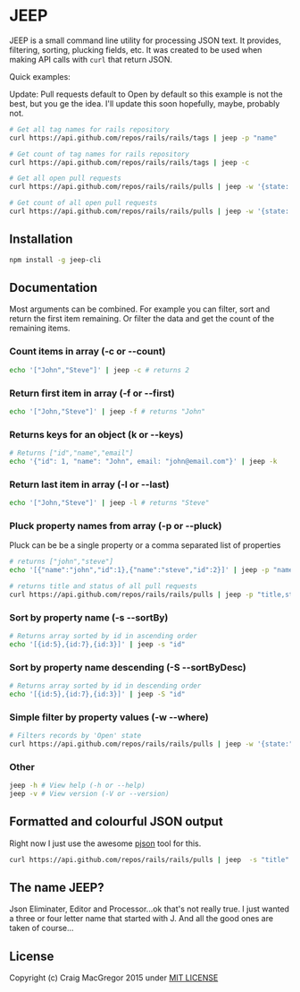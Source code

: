 # JEEP
JEEP is a small command line utility for processing JSON text.
It provides, filtering, sorting, plucking fields, etc. It was created to be
used when making API calls with `curl` that return JSON.

Quick examples:

Update: Pull requests default to Open by default so this example is not the
best, but you ge the idea. I'll update this soon hopefully, maybe, probably
not.
```bash
# Get all tag names for rails repository
curl https://api.github.com/repos/rails/rails/tags | jeep -p "name"

# Get count of tag names for rails repository
curl https://api.github.com/repos/rails/rails/tags | jeep -c

# Get all open pull requests
curl https://api.github.com/repos/rails/rails/pulls | jeep -w '{state: "Open"}'

# Get count of all open pull requests
curl https://api.github.com/repos/rails/rails/pulls | jeep -w '{state: "Open"}' -c
```

## Installation
```bash
npm install -g jeep-cli
```

## Documentation
Most arguments can be combined. For example you can filter, sort and
return the first item remaining. Or filter the data and get the count of the
remaining items.

### Count items in array (-c or --count)
```bash
echo '["John","Steve"]' | jeep -c # returns 2
```

### Return first item in array (-f or --first)
```bash
echo '["John,"Steve"]' | jeep -f # returns "John"
```

### Returns keys for an object (k or --keys)
```bash
# Returns ["id","name","email"]
echo '{"id": 1, "name": "John", email: "john@email.com"}' | jeep -k
```

### Return last item in array (-l or --last)
```bash
echo '["John,"Steve"]' | jeep -l # returns "Steve"
```

### Pluck property names from array (-p or --pluck)
Pluck can be be a single property or a comma separated list of properties

```bash
# returns ["john","steve"]
echo '[{"name":"john","id":1},{"name":"steve","id":2}]' | jeep -p "name" 

# returns title and status of all pull requests
curl https://api.github.com/repos/rails/rails/pulls | jeep -p "title,status"
```

### Sort by property name (-s --sortBy)
```bash
# Returns array sorted by id in ascending order
echo '[{id:5},{id:7},{id:3}]' | jeep -s "id"
```

### Sort by property name descending (-S --sortByDesc)
```bash
# Returns array sorted by id in descending order
echo '[{id:5},{id:7},{id:3}]' | jeep -S "id"
```

### Simple filter by property values (-w --where)
```bash
# Filters records by 'Open' state
curl https://api.github.com/repos/rails/rails/pulls | jeep -w '{state:"Open"}'
```

### Other

```bash
jeep -h # View help (-h or --help)
jeep -v # View version (-V or --version)
```

## Formatted and colourful JSON output
Right now I just use the awesome [pjson](https://github.com/igorgue/pjson) tool for this.

```bash
curl https://api.github.com/repos/rails/rails/pulls | jeep  -s "title" | pjson
```

## The name JEEP?
Json Eliminater, Editor and Processor...ok that's not really true. I just wanted a three or four letter name that started with J. And all the good ones are taken of course...

## License

Copyright (c) Craig MacGregor 2015 under [MIT LICENSE](/LICENSE)
